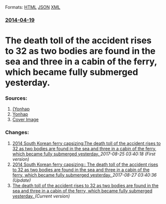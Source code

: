 
Formats: [HTML](/news/2014/04/19/the-death-toll-of-the-accident-rises-to-32-as-two-bodies-are-found-in-the-sea-and-three-in-a-cabin-of-the-ferry-which-became-fully-submerge.html)  [JSON](/news/2014/04/19/the-death-toll-of-the-accident-rises-to-32-as-two-bodies-are-found-in-the-sea-and-three-in-a-cabin-of-the-ferry-which-became-fully-submerge.json)  [XML](/news/2014/04/19/the-death-toll-of-the-accident-rises-to-32-as-two-bodies-are-found-in-the-sea-and-three-in-a-cabin-of-the-ferry-which-became-fully-submerge.xml)  

### [2014-04-19](/news/2014/04/19/index.md)

##### 
# The death toll of the accident rises to 32 as two bodies are found in the sea and three in a cabin of the ferry, which became fully submerged yesterday. 




### Sources:

1. [ (Yonhap](http://english.yonhapnews.co.kr/national/2014/04/19/99/0302000000AEN20140419002351320F.html)
2. [Yonhap](http://english.yonhapnews.co.kr/national/2014/04/19/56/0302000000AEN20140419001254315F.html)
2. [Cover Image](http://img.yonhapnews.co.kr/etc/inner/EN/2014/04/19/AEN20140419001254315_02_i.jpg)

### Changes:

1. [2014 South Korean ferry capsizing:The death toll of the accident rises to 32 as two bodies are found in the sea and three in a cabin of the ferry, which became fully submerged yesterday. ](/news/2014/04/19/2014-south-korean-ferry-capsizing-pthe-death-toll-of-the-accident-rises-to-32-as-two-bodies-are-found-in-the-sea-and-three-in-a-cabin-of-the.md) _2017-08-25 03:40:18 (First version)_
2. [2014 South Korean ferry capsizing:: The death toll of the accident rises to 32 as two bodies are found in the sea and three in a cabin of the ferry, which became fully submerged yesterday. ](/news/2014/04/19/2014-south-korean-ferry-capsizing-the-death-toll-of-the-accident-rises-to-32-as-two-bodies-are-found-in-the-sea-and-three-in-a-cabin-of-th.md) _2017-08-27 03:40:36 (Update)_
2. [The death toll of the accident rises to 32 as two bodies are found in the sea and three in a cabin of the ferry, which became fully submerged yesterday. ](/news/2014/04/19/the-death-toll-of-the-accident-rises-to-32-as-two-bodies-are-found-in-the-sea-and-three-in-a-cabin-of-the-ferry-which-became-fully-submerge.md) _(Current version)_
